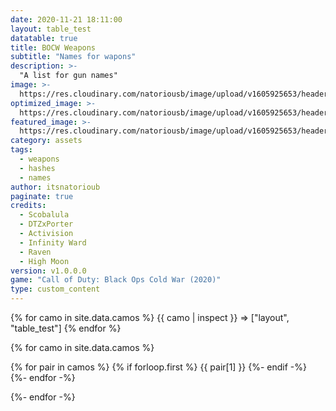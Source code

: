 ```yaml
---
date: 2020-11-21 18:11:00
layout: table_test
datatable: true
title: BOCW Weapons
subtitle: "Names for wapons"
description: >-
  "A list for gun names"
image: >-
  https://res.cloudinary.com/natoriousb/image/upload/v1605925653/headers/Multiplayer_Screenshot_12_jct9fr.jpg
optimized_image: >- 
  https://res.cloudinary.com/natoriousb/image/upload/v1605925653/headers/Multiplayer_Screenshot_12_jct9fr.jpg
featured_image: >-
  https://res.cloudinary.com/natoriousb/image/upload/v1605925653/headers/Multiplayer_Screenshot_12_jct9fr.jpg
category: assets
tags:
  - weapons
  - hashes
  - names
author: itsnatorioub
paginate: true
credits:
  - Scobalula
  - DTZxPorter
  - Activision
  - Infinity Ward
  - Raven
  - High Moon
version: v1.0.0.0
game: "Call of Duty: Black Ops Cold War (2020)"
type: custom_content
---
```


  <!-- Testing Code -->
{% for camo in site.data.camos %}
  {{ camo | inspect }} => ["layout", "table_test"]
{% endfor %}
  <!-- Loop Start -->
{% for camo in site.data.camos %}
  <!-- Camo Name Start-->
  {% for pair in camos %}
    {% if forloop.first %}
<span class="camo-name">{{ pair[1] }}</span>
    {%- endif -%}
  {%- endfor -%}
  <!-- Camo Name End -->
{%- endfor -%}
  <!-- Loop End -->